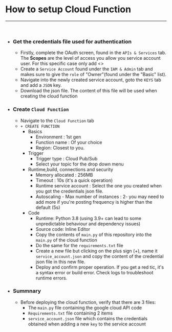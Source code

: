 # How to setup Cloud Function

---

<br>

- ### Get the credentials file used for authentication
    - Firstly, complete the OAuth screen, found in the `APIs & Services` tab. The **Scopes** are the level of access you allow 
    you service account user. For this specific case only add <>
    - Create a `Service Account` found under the `IAM & Admin` tab and makes sure
    to give the `role` of "Owner"(found under the "Basic" list). 
    - Navigate into the newly created service account, goto the `KEYS` tab and add a
    `JSON` key. 
    - Download the json file. The content of this file will be used when creating the cloud function
- ### Create `Cloud Function`
  - Navigate to the `Cloud Function` tab
  - `+ CREATE FUNCTION`
    - Basics
      - Environment : 1st gen
      - Function name : Of your choice
      - Region: Closest to you. 
    - Trigger 
      - Trigger type : Cloud Pub/Sub
      - Select your topic for the drop down menu
    - Runtime,build, connections and security
      - Memory allocated : 256MB
      - Timeout : 10s (it's a quick operation) 
      - Runtime service account : Select the one you created when you got the
      credentials json file. 
      - Autoscaling - Max number of instances : 2- you may need to add more if you're posting frequency is higher than 
      the default (5s)
    - Code
      - Runtime: Python 3.8 (using 3.9+ can lead to some unpredictable behaviour and dependency issues)
      - Source code: Inline Editor
      - Copy the contents of `main.py` of this repository into the `main.py` of the 
      cloud function
      - Do the same for the `requirements.txt` file
      - Create a new file but clicking on the plus sign (+), name it 
      `service_account.json` and copy the content of the credential json file in 
      this new file.
      - Deploy and confirm proper operation. If you get a red tic, it's a syntax error or build error. 
      Check logs to troubleshoot runtime errors.
      
- ### Summnary
  - Before deploying the cloud function, verify that there are 3 files:
    - The `main.py` file containing the google cloud API code
    - `Requirements.txt` file containing 2 items
    - `service_account.json` file which contains the credentials obtained when adding a 
    new `key` to the service account


